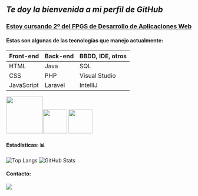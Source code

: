 ## _Te doy la bienvenida a mi perfil de GitHub_

### <ins>Estoy cursando 2º del FPGS de Desarrollo de Aplicaciones Web</ins>

#### Estas son algunas de las tecnologías que manejo actualmente:

Front-end | Back-end | BBDD, IDE, otros
---------- | ---------- | ----------
HTML | Java | SQL
CSS | PHP | Visual Studio
JavaScript | Laravel | IntelliJ

<img src="https://i.pinimg.com/originals/4a/75/25/4a7525f0f00df7f2aac5604b10cab82c.png" width="100px"><img src="https://upload.wikimedia.org/wikipedia/commons/thumb/9/9a/Laravel.svg/1969px-Laravel.svg.png" width="65px"> <img src="https://cdn-icons-png.flaticon.com/512/977/977624.png" width="65px">


#### Estadísticas: :bar_chart:

![Top Langs](https://github-readme-stats.vercel.app/api/top-langs/?username=maestredniel&layout=compact&langs_count=10)
![GitHub Stats](https://github-readme-stats.vercel.app/api?username=maestredniel&count_private=true&show_icons=true&hide_rank=true&count_private=true)

#### Contacto:

<a href="mailto:dmaestre.empleo@gmail.com"> <img src="https://img.shields.io/badge/Gmail-D14836?style=for-the-badge&logo=gmail&logoColor=white"> </a>
